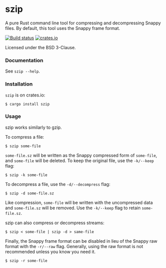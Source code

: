 szip
====
A pure Rust command line tool for compressing and decompressing Snappy files.
By default, this tool uses the Snappy frame format.

[![Build status](https://github.com/BurntSushi/rust-snappy/workflows/ci/badge.svg)](https://github.com/BurntSushi/rust-snappy/actions)
[![crates.io](https://img.shields.io/crates/v/szip.svg)](https://crates.io/crates/szip)

Licensed under the BSD 3-Clause.


### Documentation

See `szip --help`.


### Installation

`szip` is on crates.io:

```
$ cargo install szip
```


### Usage

szip works similarly to gzip.

To compress a file:

```
$ szip some-file
```

`some-file.sz` will be written as the Snappy compressed form of `some-file`,
and `some-file` will be deleted. To keep the original file, use the `-k/--keep`
flag:

```
$ szip -k some-file
```

To decompress a file, use the `-d/--decompress` flag:

```
$ szip -d some-file.sz
```

Like compression, `some-file` will be written with the uncompressed data
and `some-file.sz` will be removed. Use the `-k/--keep` flag to retain
`some-file.sz`.

szip can also compress or decompress streams:

```
$ szip < some-file | szip -d > same-file
```

Finally, the Snappy frame format can be disabled in lieu of the Snappy raw
format with the `-r/--raw` flag. Generally, using the raw format is not
recommended unless you know you need it.

```
$ szip -r some-file
```
